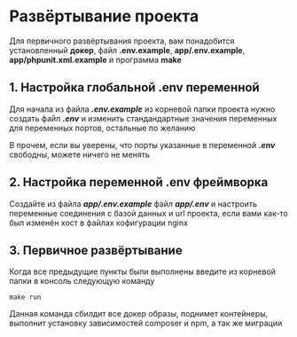 # Развёртывание проекта

Для первичного развёртывания проекта, вам понадобится установленный **докер**, файл **.env.example**, 
**app/.env.example**, **app/phpunit.xml.example** и программа **make**

## 1. Настройка глобальной .env переменной

Для начала из файла **_.env.example_** из корневой папки проекта нужно создать файл **_.env_** и изменить 
стандандартные значения переменных для переменных портов, остальные по желанию

В прочем, если вы уверены, что порты указанные в переменной **_.env_** свободны, можете ничего не менять

## 2. Настройка переменной .env фреймворка

Создайте из файла **_app/.env.example_** файл **_app/.env_** и настроить переменные соединения с базой данных и
url проекта, если вами как-то был изменён хост в файлах кофигурации nginx

## 3. Первичное развёртывание

Когда все предыдущие пункты были выполнены введите из корневой папки в консоль следующую команду
```shell
make run
```

Данная команда сбилдит все докер образы, поднимет контейнеры, выполнит установку зависимостей composer и npm, 
а так же миграции